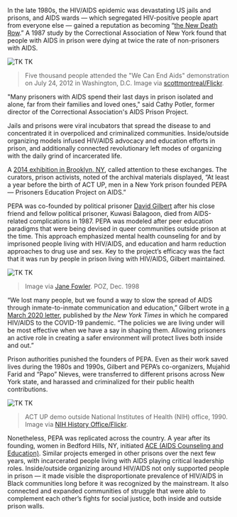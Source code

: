 In the late 1980s, the HIV/AIDS epidemic was devastating US jails and prisons, and AIDS wards — which segregated HIV-positive people apart from everyone else — gained a reputation as becoming “[the New Death Row](https://www.prisonlegalnews.org/news/1991/oct/15/aids-in-prison-the-new-death-row/).” A 1987 study by the Correctional Association of New York found that people with AIDS in prison were dying at twice the rate of non-prisoners with AIDS.

![TK TK](/da4a/assets/images/actions/inside-outside/hiv-aids-in-prison/criminalizing-hiv.jpg)
> Five thousand people attended the "We Can End Aids" demonstration on July 24, 2012 in Washington, D.C. Image via [scottmontreal/Flickr](https://www.flickr.com/photos/scottmontreal/7654400724).

"Many prisoners with AIDS spend their last days in prison isolated and alone, far from their families and loved ones," said Cathy Potler, former director of the Correctional Association's AIDS Prison Project.

Jails and prisons were viral incubators that spread the disease to and concentrated it in overpoliced and criminalized communities. Inside/outside organizing models infused HIV/AIDS advocacy and education efforts in prison, and additionally connected revolutionary left modes of organizing with the daily grind of incarcerated life.

A [2014 exhibition in Brooklyn, NY](https://www.poz.com/blog/exhibition-of-prison), called attention to these exchanges. The curators, prison activists, noted of the archival materials displayed, “At least a year before the birth of ACT UP, men in a New York prison founded PEPA — Prisoners Education Project on AIDS.”

PEPA was co-founded by political prisoner [David Gilbert](https://prisonersolidarity.com/prisoner/david-gilbert) after his close friend and fellow political prisoner, Kuwasi Balagoon, died from AIDS-related complications in 1987. PEPA was modeled after peer education paradigms that were being devised in queer communities outside prison at the time. This approach emphasized mental health counseling for and by imprisoned people  living with HIV/AIDS, and education and harm reduction approaches to drug use and sex. Key to the project’s efficacy was the fact that it was run by people in prison living with HIV/AIDS, Gilbert maintained.

![TK TK](/da4a/assets/images/actions/inside-outside/hiv-aids-in-prison/november-poz.jpeg)
> Image via [Jane Fowler](https://www.poz.com/article/year-poz-1998#search-query=aids%20prison%20education). POZ, Dec. 1998

“We lost many people, but we found a way to slow the spread of AIDS through inmate-to-inmate communication and education,” Gilbert wrote in [a March 2020 letter](https://www.nytimes.com/2020/03/29/opinion/letters/coronavirus-prison.html), published by _the New York Times_ in which he compared HIV/AIDS to the COVID-19 pandemic. “The policies we are living under will be most effective when we have a say in shaping them. Allowing prisoners an active role in creating a safer environment will protect lives both inside and out.”

Prison authorities punished the founders of PEPA. Even as their work saved lives during the 1980s and 1990s, Gilbert and PEPA’s co-organizers, Mujahid Farid and “Papo” Nieves, were transferred to different prisons across New York state, and harassed and criminalized for their public health contributions.

![TK TK](/da4a/assets/images/actions/inside-outside/hiv-aids-in-prison/dr-fauci.jpg)
> ACT UP demo outside National Institutes of Health (NIH) office, 1990. Image via [NIH History Office/Flickr](https://www.flickr.com/photos/historyatnih/14172919087/in/photostream/).

Nonetheless, PEPA was replicated across the country. A year after its founding, women in Bedford Hills, NY, initiated [ACE (AIDS Counseling and Education)](https://pubmed.ncbi.nlm.nih.gov/10546177/https://pubmed.ncbi.nlm.nih.gov/10546177/). Similar projects emerged in other prisons over the next few years, with incarcerated people living with AIDS playing critical leadership roles. Inside/outside organizing around HIV/AIDS not only supported people in prison — it made visible the disproportionate prevalence of HIV/AIDS in Black communities long before it was recognized by the mainstream. It also connected and expanded communities of struggle that were able to complement each other’s fights for social justice, both inside and outside prison walls.
